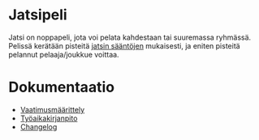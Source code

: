 # Jatsipeli

Jatsi on noppapeli, jota voi pelata kahdestaan tai suuremassa ryhmässä. Pelissä kerätään pisteitä [jatsin sääntöjen](https://fi.wikipedia.org/wiki/Yatzy) mukaisesti, ja eniten pisteitä pelannut pelaaja/joukkue voittaa.

# Dokumentaatio

- [Vaatimusmäärittely](vaatimusmaarittely.md)
- [Työaikakirjanpito](tyoaikakirja.txt)
- [Changelog](changelog.md)
